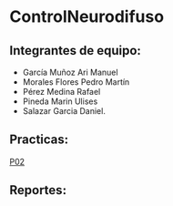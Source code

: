 # ControlNeurodifuso

## Integrantes de equipo:
- García Muñoz Ari Manuel
- Morales Flores Pedro Martín
- Pérez Medina Rafael
- Pineda Marin Ulises
- Salazar Garcia Daniel.

## Practicas:
[P02](https://dsg-ipn.github.io/ControlNeurodifuso-2022/P02/CN_P02.html)

## Reportes:
